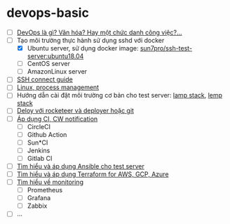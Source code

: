 # devops-basic
- [ ] [DevOps là gì? Văn hóa? Hay một chức danh công việc?...](./docs/intro/README.md)
- [ ] Tạo môi  trường thực hành sử dụng sshd với docker
  + [x] Ubuntu server, sử dụng docker image: [sun7pro/ssh-test-server:ubuntu18.04](https://github.com/sun7pro/docker-library/tree/master/ssh-test-server)
  + [ ] CentOS server
  + [ ] AmazonLinux server
- [ ] [SSH connect guide](./docs/ssh/README.md)
- [ ] [Linux, process management](./docs/linux/README.md)
- [ ] Hướng dẫn cài đặt môi trường cơ bản cho test server: [lamp stack](./docs/lamp/README.md), [lemp stack](./docs/lemp/README.md)
- [ ] [Deloy với rocketeer và deployer hoặc git](./docs/cicd/README.md)
- [ ] [Áp dụng CI, CW notification](./docs/cicd/README.md)
  + [ ] CircleCI
  + [ ] Github Action
  + [ ] Sun*CI
  + [ ] Jenkins
  + [ ] Gitlab CI 
- [ ] [Tìm hiểu và áp dụng Ansible cho test server](./docs/ansible/README.md)
- [ ] [Tìm hiểu và áp dụng Terraform for AWS, GCP, Azure](./docs/terraform/README.md)
- [ ] [Tìm hiểu về monitoring](./docs/monitoring/README.md)
  + [ ] Prometheus
  + [ ] Grafana
  + [ ] Zabbix
- [ ] ...

